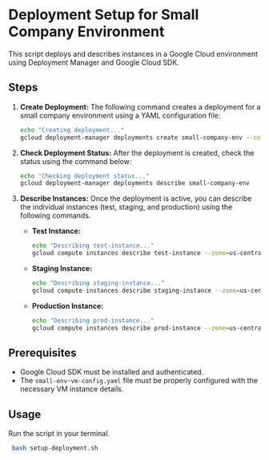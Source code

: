 # Deployment Setup for Small Company Environment

This script deploys and describes instances in a Google Cloud environment using Deployment Manager and Google Cloud SDK.

## Steps

1. **Create Deployment:**
   The following command creates a deployment for a small company environment using a YAML configuration file:

   ```bash
   echo "Creating deployment..."
   gcloud deployment-manager deployments create small-company-env --config small-env-vm-config.yaml
   ```

2. **Check Deployment Status:**
   After the deployment is created, check the status using the command below:

   ```bash
   echo "Checking deployment status..."
   gcloud deployment-manager deployments describe small-company-env
   ```

3. **Describe Instances:**
   Once the deployment is active, you can describe the individual instances (test, staging, and production) using the following commands.

   - **Test Instance:**
     ```bash
     echo "Describing test-instance..."
     gcloud compute instances describe test-instance --zone=us-central1-a
     ```

   - **Staging Instance:**
     ```bash
     echo "Describing staging-instance..."
     gcloud compute instances describe staging-instance --zone=us-central1-a
     ```

   - **Production Instance:**
     ```bash
     echo "Describing prod-instance..."
     gcloud compute instances describe prod-instance --zone=us-central1-a
     ```

## Prerequisites

- Google Cloud SDK must be installed and authenticated.
- The `small-env-vm-config.yaml` file must be properly configured with the necessary VM instance details.

## Usage

Run the script in your terminal.
 ```bash
  bash setup-deployment.sh     
 ```

